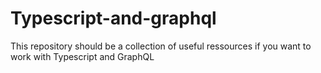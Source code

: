 # Typescript-and-graphql
This repository should be a collection of useful ressources if you want to work with Typescript and GraphQL
